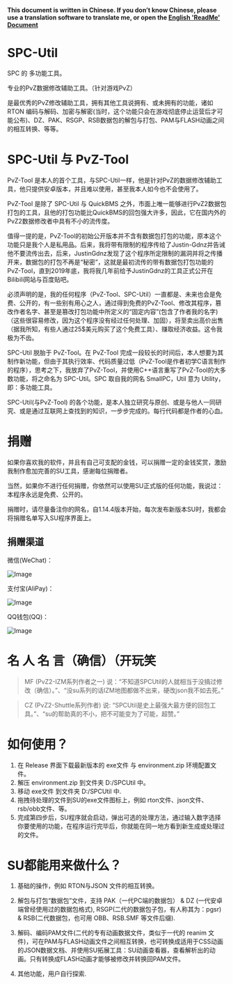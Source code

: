 **This document is written in Chinese. If you don’t know Chinese, please use a translation software to translate me, or open the [English 'ReadMe' Document](./ReadMe_EN.md)**

# SPC-Util

SPC 的 多功能工具。

专业的PvZ数据修改辅助工具。（针对游戏PvZ）

是最优秀的PvZ修改辅助工具，拥有其他工具说拥有、或未拥有的功能，诸如 RTON 编码与解码、加密与解密(当时，这个功能只会在游戏彻底停止运营后才可能公布)、DZ、PAK、RSGP、RSB数据包的解包与打包、PAM与FLASH动画之间的相互转换、等等。

# SPC-Util 与 PvZ-Tool

PvZ-Tool 是本人的首个工具，与SPC-Util一样，他是针对PvZ的数据修改辅助工具，他只提供安卓版本，并且难以使用，甚至我本人如今也不会使用了。

PvZ-Tool 是除了 SPC-Util 与 QuickBMS 之外，市面上唯一能够进行PvZ2数据包打包的工具，且他的打包功能比QuickBMS的回包强大许多，因此，它在国内外的PvZ2数据修改者中具有不小的流传度。

值得一提的是，PvZ-Tool的初始公开版本并不含有数据包打包的功能，原本这个功能只是我个人是私用品。后来，我将带有限制的程序传给了Justin-Gdnz并告诫他不要流传出去，后来，JustinGdnz发现了这个程序所定限制的漏洞并将之传播开来，数据包的打包不再是“秘密”，这就是最初流传的带有数据包打包功能的 PvZ-Tool，直到2019年底，我将我几年前给予JustinGdnz的工具正式公开在Bilibili网站与百度贴吧。

必须声明的是，我的任何程序（PvZ-Tool、SPC-Util）一直都是、未来也会是免费、公开的，有一些别有用心之人，通过得到免费的PvZ-Tool、修改其程序，篡改作者名字、甚至是篡改打包功能中所定义的“固定内容”(包含了作者我的名字)（这些很容易修改，因为这个程序没有经过任何处理、加固），将至卖出高价出售（据我所知，有些人通过25$美元购买了这个免费工具）、赚取经济收益。这令我极为不齿。

SPC-Util 脱胎于 PvZ-Tool。在 PvZ-Tool 完成一段较长的时间后，本人想要为其制作新功能，但由于其执行效率、代码质量过低（PvZ-Tool是作者初学C语言制作的程序），思考之下，我放弃了PvZ-Tool，并使用C++语言重写了PvZ-Tool的大多数功能，将之命名为 SPC-Util。SPC 取自我的网名 SmallPC，Util 意为 Utility，即：多功能工具。

SPC-Util(与PvZ-Tool) 的各个功能，是本人独立研究与原创、或是与他人一同研究、或是通过互联网上查找到的知识，一步步完成的。每行代码都是作者的心血。

# 捐赠

如果你喜欢我的软件，并且有自己可支配的金钱，可以捐赠一定的金钱奖赏，激励我制作愈加完善的SU工具，感谢每位捐赠者。

当然，如果你不进行任何捐赠，你依然可以使用SU正式版的任何功能，我说过：本程序永远是免费、公开的。

捐赠时，请尽量备注你的网名，自1.14.4版本开始，每次发布新版本SU时，我都会将捐赠名单写入SU程序界面上。

## 捐赠渠道

微信(WeChat)：

![Image](./donate/wechat.png)

支付宝(AliPay)：

![Image](./donate/alipay.jpg)

QQ钱包(QQ)：

![Image](./donate/qq.png)

# 名 人 名 言（确信）（开玩笑

> MF (PvZ2-IZM系列作者之一) 说：“不知道SPCUtil的人就相当于没搞过修改（确信）。”、“没su系列的话IZM地图都做不出来，硬改json我不如去死。”  

> CZ (PvZ2-Shuttle系列作者) 说: “SPCUtil是史上最强大最方便的回包工具。”、“su的帮助真的不小，把不可能变为了可能，超赞。”  

# 如何使用？

1. 在 Release 界面下载最新版本的 exe文件 与 environment.zip 环境配置文件。
2. 解压 environment.zip 到文件夹 D:/SPCUtil 中。
3. 移动 exe文件 到文件夹 D:/SPCUtil 中.
4. 拖拽待处理的文件到SU的exe文件图标上，例如 rton文件、json文件、rsb/obb文件、等。
5. 完成第四步后，SU程序就会启动，弹出可选的处理方法，通过输入数字选择你要使用的功能，在程序运行完毕后，你就能在同一地方看到新生成或处理过的文件。

# SU都能用来做什么？

1. 基础的操作，例如 RTON与JSON 文件的相互转换。
2. 解包与打包“数据包”文件，支持 PAK（一代PC端的数据包） & DZ (一代安卓端曾经使用过的数据包格式), RSGP(二代的数据包子包，有人称其为：pgsr) & RSB(二代数据包，也可用 OBB、RSB.SMF 等文件后缀).
3. 解码、编码PAM文件(二代的专有动画数据文件，类似于一代的 reanim 文件)，可在PAM与FLASH动画文件之间相互转换，也可转换成适用于CSS动画的JSON数据文档、并使用SU拓展工具：SU动画查看器，查看解析出的动画。只有转换成FLASH动画才能够被修改并转换回PAM文件。

4. 其他功能，用户自行探索.

